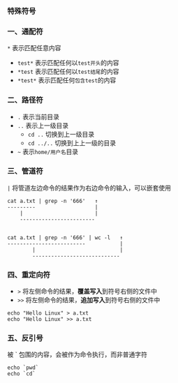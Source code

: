 ### 特殊符号

### 一、通配符
`*` 表示匹配任意内容
* `test*`    表示匹配任何以`test开头`的内容
* `*test`    表示匹配任何以`test结尾`的内容
* `*test*`   表示匹配任何`包含test`的内容


### 二、路径符
* `.`	表示当前目录
* `..`	表示上一级目录
  * `cd ..`   切换到上一级目录
  * `cd ../..`  切换到上上一级的目录
* `~`	表示`home/用户名`目录


### 三、管道符
`|`	将管道左边命令的结果作为右边命令的输入，可以嵌套使用


```
cat a.txt | grep -n '666'   ↑
---------                   |
    |                       |
    ------------------------


cat a.txt | grep -n '666' | wc -l   ↑
-------------------------           |            
        |                           |
        ----------------------------
```


### 四、重定向符
* `>`  将左侧命令的结果，**覆盖写入**到符号右侧的文件中
* `>>` 将左侧命令的结果，**追加写入**到符号右侧的文件中

```
echo "Hello Linux" > a.txt
echo "Hello Linux" >> a.txt
```

### 五、反引号
被 ` 包围的内容，会被作为命令执行，而非普通字符

```
echo `pwd` 
echo `cd`
```